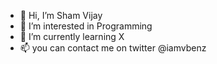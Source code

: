 - 👋 Hi, I’m Sham Vijay
- 👀 I’m interested in Programming
- 🌱 I’m currently learning X
- 📫 you can contact me on twitter @iamvbenz


